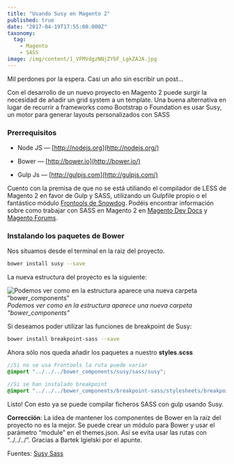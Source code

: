 ```yaml
---
title: "Usando Susy en Magento 2"
published: true
date: "2017-04-19T17:55:00.000Z"
taxonomy:
  tag:
    - Magento
    - SASS
image: /img/content/1_VFMVdgzNNjZYbF_LgkZAJA.jpg
---
```


Mil perdones por la espera. Casi un año sin escribir un post…

Con el desarrollo de un nuevo proyecto en Magento 2 puede surgir la necesidad de añadir un grid system a un template. Una buena alternativa en lugar de recurrir a frameworks como Bootstrap o Foundation es usar Susy, un motor para generar layouts personalizados con SASS

### Prerrequisitos

- Node JS — [http://nodejs.org](http://nodejs.org/)

- Bower — [http://bower.io](http://bower.io/)

- Gulp Js — [http://gulpjs.com](http://gulpjs.com/)

Cuento con la premisa de que no se está utiliando el compilador de LESS de Magento 2 en favor de Gulp y SASS, utilizando un Gulpfile propio o el fantástico módulo [Frontools de Snowdog](https://github.com/SnowdogApps/magento2-frontools). Podéis encontrar información sobre como trabajar con SASS en Magento 2 en [Magento Dev Docs](http://devdocs.magento.com/guides/v2.1/frontend-dev-guide/css-topics/custom_preprocess.html) y [Magento Forums](https://community.magento.com/t5/Less-to-Sass-Community-Project/bd-p/less-to-sass).

### Instalando los paquetes de Bower

Nos situamos desde el terminal en la raiz del proyecto.

```bash
bower install susy --save
```

La nueva estructura del proyecto es la siguiente:

![Podemos ver como en la estructura aparece una nueva carpeta “bower_components”](/img/content/1*gqjm_6UwOIaLBeaExKqaXw.png)_Podemos ver como en la estructura aparece una nueva carpeta “bower_components”_

Si deseamos poder utilizar las funciones de breakpoint de Susy:

```bash
bower install breakpoint-sass --save
```

Ahora sólo nos queda añadir los paquetes a nuestro **styles.scss**

```scss
//Si no se usa Frontools la ruta puede variar
@import "../../../bower_components/susy/sass/susy";

//Si se han instalado breakpoint
@import "../../../bower_components/breakpoint-sass/stylesheets/breakpoint";
```

Listo! Con esto ya se puede compilar ficheros SASS con gulp usando Susy.

**Corrección**: La idea de mantener los componentes de Bower en la raíz del proyecto no es la mejor. Se puede crear un módulo para Bower y usar el parámetro “module” en el themes.json. Así se evita usar las rutas con “../../../”. Gracias a Bartek Igielski por el apunte.

Fuentes: [Susy Sass](http://susy.oddbird.net/)
